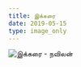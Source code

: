 ```yaml
---
title: இக்கரை
date: 2019-05-15
type: image_only
---
```

![இக்கரை - நவிலன்](/$relToAbs("இக்கரை.jpg")$)
